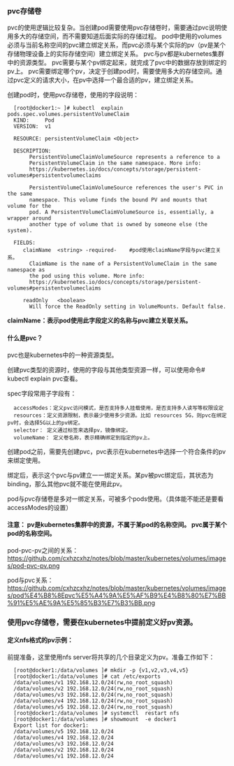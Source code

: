 ### pvc存储卷
pvc的使用逻辑比较复杂。当创建pod需要使用pvc存储卷时，需要通过pvc说明使用多大的存储空间，而不需要知道后面实际的存储过程。
pod中使用的volumes必须与当前名称空间的pvc建立绑定关系，而pvc必须与某个实际的pv（pv是某个存储物理设备上的实际存储空间）建立绑定关系。
pvc与pv都是kubernetes集群中的资源类型。
pvc需要与某个pv绑定起来，就完成了pvc中的数据存放到绑定的pv上。
pvc需要绑定哪个pv，决定于创建pod时，需要使用多大的存储空间。通过pvc定义的请求大小，在pv中选择一个最合适的pv，建立绑定关系。

创建pod时，使用pvc存储卷，使用的字段说明：

      [root@docker1:~ ]# kubectl  explain pods.spec.volumes.persistentVolumeClaim
      KIND:     Pod
      VERSION:  v1

      RESOURCE: persistentVolumeClaim <Object>

      DESCRIPTION:
           PersistentVolumeClaimVolumeSource represents a reference to a
           PersistentVolumeClaim in the same namespace. More info:
           https://kubernetes.io/docs/concepts/storage/persistent-volumes#persistentvolumeclaims

           PersistentVolumeClaimVolumeSource references the user's PVC in the same
           namespace. This volume finds the bound PV and mounts that volume for the
           pod. A PersistentVolumeClaimVolumeSource is, essentially, a wrapper around
           another type of volume that is owned by someone else (the system).

      FIELDS:
         claimName	<string> -required-    #pod使用claimName字段与pvc建立关系。
           ClaimName is the name of a PersistentVolumeClaim in the same namespace as
           the pod using this volume. More info:
           https://kubernetes.io/docs/concepts/storage/persistent-volumes#persistentvolumeclaims

         readOnly	<boolean>
           Will force the ReadOnly setting in VolumeMounts. Default false.
   **claimName：表示pod使用此字段定义的名称与pvc建立关联关系。**

#### 什么是pvc？
pvc也是kubernetes中的一种资源类型。

创建pvc类型的资源时，使用的字段与其他类型资源一样，可以使用命令# kubectl  explain pvc查看。

spec字段常用子字段有：

      accessModes：定义pvc访问模式，是否支持多人挂载使用，是否支持多人读写等权限设定
      resources：定义资源限制，表示最少使用多少资源。比如 resources 5G，则pvc在绑定pv时，会选择5G以上的pv绑定。
      selector： 定义通过标签来选择pv，镜像绑定。
      volumeName： 定义卷名称，表示精确绑定到指定的pv上。
            
创建pod之前，需要先创建pvc，pvc表示在kubernetes中选择一个符合条件的pv来绑定使用。

绑定后，表示这个pvc与pv建立一一绑定关系。某pv被pvc绑定后，其状态为binding，那么其他pvc就不能在使用此pv。

pod与pvc存储卷是多对一绑定关系，可被多个pods使用。（具体能不能还是要看accessModes的设置）

#### 注意： pv是kubernetes集群中的资源，不属于某pod的名称空间。  pvc属于某个pod的名称空间。

pod-pvc-pv之间的关系：
      https://github.com/cxhzcxhz/notes/blob/master/kubernetes/volumes/images/pod-pvc-pv.png

pod与pvc关系：
      https://github.com/cxhzcxhz/notes/blob/master/kubernetes/volumes/images/pod%E4%B8%8Epvc%E5%A4%9A%E5%AF%B9%E4%B8%80%E7%BB%91%E5%AE%9A%E5%85%B3%E7%B3%BB.png


### 使用pvc存储卷，需要在kubernetes中提前定义好pv资源。
#### 定义nfs格式的pv示例：
前提准备，这里使用nfs server将共享的几个目录定义为pv。准备工作如下：

      [root@docker1:/data/volumes ]# mkdir -p {v1,v2,v3,v4,v5}
      [root@docker1:/data/volumes ]# cat /etc/exports
      /data/volumes/v1 192.168.12.0/24(rw,no_root_squash)
      /data/volumes/v2 192.168.12.0/24(rw,no_root_squash)
      /data/volumes/v3 192.168.12.0/24(rw,no_root_squash)
      /data/volumes/v4 192.168.12.0/24(rw,no_root_squash)
      /data/volumes/v5 192.168.12.0/24(rw,no_root_squash)
      [root@docker1:/data/volumes ]# systemctl  restart nfs
      [root@docker1:/data/volumes ]# showmount  -e docker1
      Export list for docker1:
      /data/volumes/v5 192.168.12.0/24
      /data/volumes/v4 192.168.12.0/24
      /data/volumes/v3 192.168.12.0/24
      /data/volumes/v2 192.168.12.0/24
      /data/volumes/v1 192.168.12.0/24

